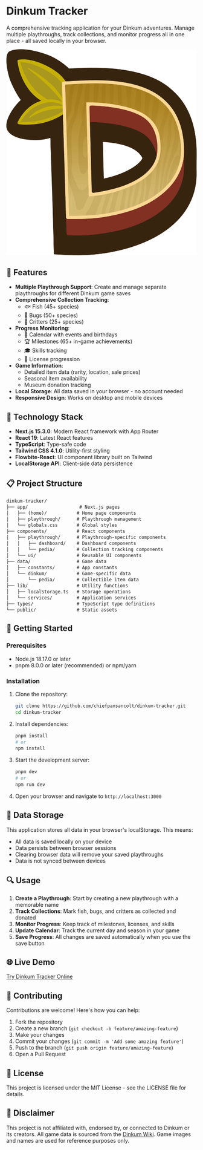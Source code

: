 # Dinkum Tracker

A comprehensive tracking application for your Dinkum adventures. Manage multiple playthroughs, track collections, and monitor progress all in one place - all saved locally in your browser.

![Dinkum Tracker](https://raw.githubusercontent.com/chiefpansancolt/dinkum-tracker/main/public/dinkum_d_logo.png)

## 🌟 Features

- **Multiple Playthrough Support**: Create and manage separate playthroughs for different Dinkum game saves
- **Comprehensive Collection Tracking**:
  - 🐟 Fish (45+ species)
  - 🦋 Bugs (50+ species)
  - 🦀 Critters (25+ species)
- **Progress Monitoring**:
  - 📅 Calendar with events and birthdays
  - 🏆 Milestones (65+ in-game achievements)
  - 🎓 Skills tracking
  - 📜 License progression
- **Game Information**:
  - Detailed item data (rarity, location, sale prices)
  - Seasonal item availability
  - Museum donation tracking
- **Local Storage**: All data saved in your browser - no account needed
- **Responsive Design**: Works on desktop and mobile devices

## 🔧 Technology Stack

- **Next.js 15.3.0**: Modern React framework with App Router
- **React 19**: Latest React features
- **TypeScript**: Type-safe code
- **Tailwind CSS 4.1.0**: Utility-first styling
- **Flowbite-React**: UI component library built on Tailwind
- **LocalStorage API**: Client-side data persistence

## 📋 Project Structure

```
dinkum-tracker/
├── app/                   # Next.js pages
│   ├── (home)/           # Home page components
│   ├── playthrough/      # Playthrough management
│   └── globals.css       # Global styles
├── components/           # React components
│   ├── playthrough/      # Playthrough-specific components
│   │   ├── dashboard/    # Dashboard components
│   │   └── pedia/        # Collection tracking components
│   └── ui/               # Reusable UI components
├── data/                 # Game data
│   ├── constants/        # App constants
│   └── dinkum/           # Game-specific data
│       └── pedia/        # Collectible item data
├── lib/                  # Utility functions
│   ├── localStorage.ts   # Storage operations
│   └── services/         # Application services
├── types/                # TypeScript type definitions
└── public/               # Static assets
```

## 🚀 Getting Started

### Prerequisites

- Node.js 18.17.0 or later
- pnpm 8.0.0 or later (recommended) or npm/yarn

### Installation

1. Clone the repository:

   ```bash
   git clone https://github.com/chiefpansancolt/dinkum-tracker.git
   cd dinkum-tracker
   ```

2. Install dependencies:

   ```bash
   pnpm install
   # or
   npm install
   ```

3. Start the development server:

   ```bash
   pnpm dev
   # or
   npm run dev
   ```

4. Open your browser and navigate to `http://localhost:3000`

## 💾 Data Storage

This application stores all data in your browser's localStorage. This means:

- All data is saved locally on your device
- Data persists between browser sessions
- Clearing browser data will remove your saved playthroughs
- Data is not synced between devices

## 🔍 Usage

1. **Create a Playthrough**: Start by creating a new playthrough with a memorable name
2. **Track Collections**: Mark fish, bugs, and critters as collected and donated
3. **Monitor Progress**: Keep track of milestones, licenses, and skills
4. **Update Calendar**: Track the current day and season in your game
5. **Save Progress**: All changes are saved automatically when you use the save button

## 🌐 Live Demo

[Try Dinkum Tracker Online](https://your-deployment-url.vercel.app)

## 🤝 Contributing

Contributions are welcome! Here's how you can help:

1. Fork the repository
2. Create a new branch (`git checkout -b feature/amazing-feature`)
3. Make your changes
4. Commit your changes (`git commit -m 'Add some amazing feature'`)
5. Push to the branch (`git push origin feature/amazing-feature`)
6. Open a Pull Request

## 📝 License

This project is licensed under the MIT License - see the LICENSE file for details.

## 📢 Disclaimer

This project is not affiliated with, endorsed by, or connected to Dinkum or its creators. All game data is sourced from the [Dinkum Wiki](https://dinkum.fandom.com/wiki/Dinkum_Wiki). Game images and names are used for reference purposes only.
